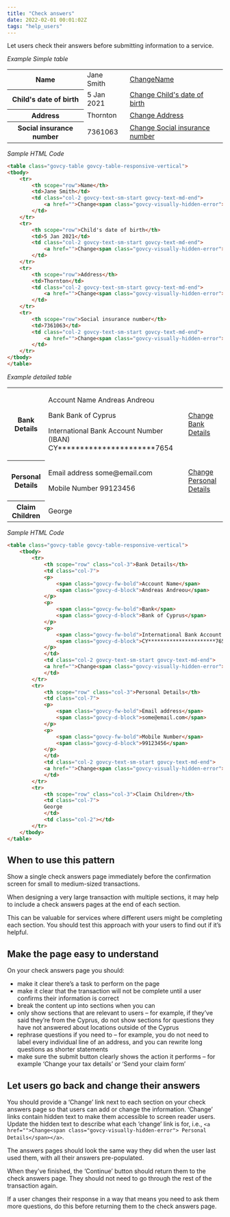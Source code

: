 ```yaml
---
title: "Check answers"
date: 2022-02-01 00:01:02Z
tags: "help_users"
---
```

Let users check their answers before submitting information to a service. 

*Example Simple table*
<div class="govcy-container govcy-p-4  govcy-br-1 govcy-br-standard govcy-mb-4">
<table class="govcy-table govcy-table-responsive-vertical">
<tbody>
    <tr>
        <th scope="row">Name</th>
        <td>Jane Smith</td>
        <td class="col-2 govcy-text-sm-start govcy-text-md-end">
            <a href="">Change<span class="govcy-visually-hidden-error">Name</span></a>
        </td>
    </tr>
    <tr>
        <th scope="row">Child's date of birth</th>
        <td>5 Jan 2021</td>
        <td class="col-2 govcy-text-sm-start govcy-text-md-end">
            <a href="">Change<span class="govcy-visually-hidden-error"> Child's date of birth</span></a>
        </td>
    </tr>
    <tr>
        <th scope="row">Address</th>
        <td>Thornton</td>
        <td class="col-2 govcy-text-sm-start govcy-text-md-end">
            <a href="">Change<span class="govcy-visually-hidden-error"> Address</span></a>
        </td>
    </tr>
    <tr>
        <th scope="row">Social insurance number</th>
        <td>7361063</td>
        <td class="col-2 govcy-text-sm-start govcy-text-md-end">
            <a href="">Change<span class="govcy-visually-hidden-error"> Social insurance number</span></a>
        </td>
    </tr>
</tbody>
</table>
</div>

*Sample HTML Code*

```html
<table class="govcy-table govcy-table-responsive-vertical">
<tbody>
    <tr>
        <th scope="row">Name</th>
        <td>Jane Smith</td>
        <td class="col-2 govcy-text-sm-start govcy-text-md-end">
            <a href="">Change<span class="govcy-visually-hidden-error">Name</span></a>
        </td>
    </tr>
    <tr>
        <th scope="row">Child's date of birth</th>
        <td>5 Jan 2021</td>
        <td class="col-2 govcy-text-sm-start govcy-text-md-end">
            <a href="">Change<span class="govcy-visually-hidden-error"> Child's date of birth</span></a>
        </td>
    </tr>
    <tr>
        <th scope="row">Address</th>
        <td>Thornton</td>
        <td class="col-2 govcy-text-sm-start govcy-text-md-end">
            <a href="">Change<span class="govcy-visually-hidden-error"> Address</span></a>
        </td>
    </tr>
    <tr>
        <th scope="row">Social insurance number</th>
        <td>7361063</td>
        <td class="col-2 govcy-text-sm-start govcy-text-md-end">
            <a href="">Change<span class="govcy-visually-hidden-error"> Social insurance number</span></a>
        </td>
    </tr>
</tbody>
</table>
```

*Example detailed table*
<div class="govcy-container govcy-p-4  govcy-br-1 govcy-br-standard govcy-mb-4">
<table class="govcy-table govcy-table-responsive-vertical">
    <tbody>
        <tr>
            <th scope="row" class="col-3">Bank Details</th>
            <td class="col-7">
            <p>
                <span class="govcy-fw-bold">Account Name</span>
                <span class="govcy-d-block">Andreas Andreou</span>
            </p>
            <p>
                <span class="govcy-fw-bold">Bank</span>
                <span class="govcy-d-block">Bank of Cyprus</span>
            </p>
            <p>
                <span class="govcy-fw-bold">International Bank Account Number (IBAN)</span>
                <span class="govcy-d-block">CY**********************7654</span>
            </p>
            </td>
            <td class="col-2 govcy-text-sm-start govcy-text-md-end">
            <a href="">Change<span class="govcy-visually-hidden-error"> Bank Details</span></a>
            </td>
        </tr>
        <tr>
            <th scope="row" class="col-3">Personal Details</th>
            <td class="col-7">
            <p>
                <span class="govcy-fw-bold">Email address</span>
                <span class="govcy-d-block">some@email.com</span>
            </p>
            <p>
                <span class="govcy-fw-bold">Mobile Number</span>
                <span class="govcy-d-block">99123456</span>
            </p>
            </td>
            <td class="col-2 govcy-text-sm-start govcy-text-md-end">
            <a href="">Change<span class="govcy-visually-hidden-error"> Personal Details</span></a>
            </td>
        </tr>
        <tr>
            <th scope="row" class="col-3">Claim Children</th>
            <td class="col-7">
            George
            </td>
            <td class="col-2"></td>
        </tr>
    </tbody>
</table>
</div>

*Sample HTML Code*

```html
<table class="govcy-table govcy-table-responsive-vertical">
    <tbody>
        <tr>
            <th scope="row" class="col-3">Bank Details</th>
            <td class="col-7">
            <p>
                <span class="govcy-fw-bold">Account Name</span>
                <span class="govcy-d-block">Andreas Andreou</span>
            </p>
            <p>
                <span class="govcy-fw-bold">Bank</span>
                <span class="govcy-d-block">Bank of Cyprus</span>
            </p>
            <p>
                <span class="govcy-fw-bold">International Bank Account Number (IBAN)</span>
                <span class="govcy-d-block">CY**********************7654</span>
            </p>
            </td>
            <td class="col-2 govcy-text-sm-start govcy-text-md-end">
            <a href="">Change<span class="govcy-visually-hidden-error"> Bank Details</span></a>
            </td>
        </tr>
        <tr>
            <th scope="row" class="col-3">Personal Details</th>
            <td class="col-7">
            <p>
                <span class="govcy-fw-bold">Email address</span>
                <span class="govcy-d-block">some@email.com</span>
            </p>
            <p>
                <span class="govcy-fw-bold">Mobile Number</span>
                <span class="govcy-d-block">99123456</span>
            </p>
            </td>
            <td class="col-2 govcy-text-sm-start govcy-text-md-end">
            <a href="">Change<span class="govcy-visually-hidden-error"> Personal Details</span></a>
            </td>
        </tr>
        <tr>
            <th scope="row" class="col-3">Claim Children</th>
            <td class="col-7">
            George
            </td>
            <td class="col-2"></td>
        </tr>
    </tbody>
</table>

```

## When to use this pattern
Show a single check answers page immediately before the confirmation screen for small to medium-sized transactions.

When designing a very large transaction with multiple sections, it may help to include a check answers pages at the end of each section.

This can be valuable for services where different users might be completing each section. You should test this approach with your users to find out if it’s helpful.

## Make the page easy to understand
On your check answers page you should:

- make it clear there’s a task to perform on the page
- make it clear that the transaction will not be complete until a user confirms their information is correct
- break the content up into sections when you can
- only show sections that are relevant to users – for example, if they’ve said they’re from the Cyprus, do not show sections for questions they have not answered about locations outside of the Cyprus
- rephrase questions if you need to – for example, you do not need to label every individual line of an address, and you can rewrite long questions as shorter statements
- make sure the submit button clearly shows the action it performs – for example ‘Change your tax details’ or ‘Send your claim form’

## Let users go back and change their answers
You should provide a ‘Change’ link next to each section on your check answers page so that users can add or change the information. ‘Change’ links contain hidden text to make them accessible to screen reader users. Update the hidden text to describe what each ‘change’ link is for, i.e., `<a href="">Change<span class="govcy-visually-hidden-error"> Personal Details</span></a>`.

The answers pages should look the same way they did when the user last used them, with all their answers pre-populated.

When they’ve finished, the ‘Continue’ button should return them to the check answers page. They should not need to go through the rest of the transaction again.

If a user changes their response in a way that means you need to ask them more questions, do this before returning them to the check answers page.
